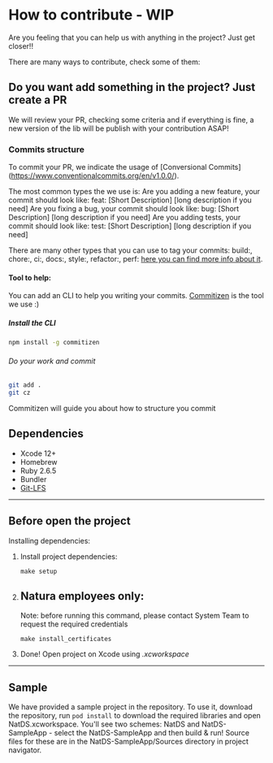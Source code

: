 # How to contribute - WIP

Are you feeling that you can help us with anything in the project? Just get closer!!

There are many ways to contribute, check some of them:

## Do you want add something in the project? Just create a PR

We will review your PR, checking some criteria and if everything is fine, a new version of the lib will be publish with your contribution ASAP!

### Commits structure
To commit your PR, we indicate the usage of [Conversional Commits] (https://www.conventionalcommits.org/en/v1.0.0/).

The most common types the we use is:
Are you adding a new feature, your commit should look like: feat: [Short Description] [long description if you need]
Are you fixing a bug, your commit should look like: bug: [Short Description] [long description if you need]
Are you adding tests, your commit should look like: test: [Short Description] [long description if you need]

There are many other types that you can use to tag your commits: build:, chore:, ci:, docs:, style:, refactor:, perf:
[here you can find more info about it](https://www.conventionalcommits.org/en/v1.0.0/).

#### Tool to help:

You can add an CLI to help you writing your commits. [Commitizen](https://github.com/commitizen/cz-cli) is the tool we use :)

##### Install the CLI

```bash
npm install -g commitizen
```

###### Do your work and commit

```bash
git add .
git cz
```

Commitizen will guide you about how to structure you commit

## Dependencies

- Xcode 12+
- Homebrew
- Ruby 2.6.5
- Bundler
- [Git-LFS](https://git-lfs.github.com/)

---
## Before open the project ##

  Installing dependencies:

1. Install project dependencies:
   ```
   make setup
   ```
2. ## Natura employees only:
   Note: before running this command, please contact System Team to request the required credentials

   ```
   make install_certificates
   ```

3. Done! Open project on Xcode using _.xcworkspace_

---

## Sample

We have provided a sample project in the repository. To use it, download the repository, run `pod install` to download the required libraries and open NatDS.xcworkspace. You'll see two schemes: NatDS and NatDS-SampleApp - select the NatDS-SampleApp and then build & run! Source files for these are in the NatDS-SampleApp/Sources directory in project navigator.
